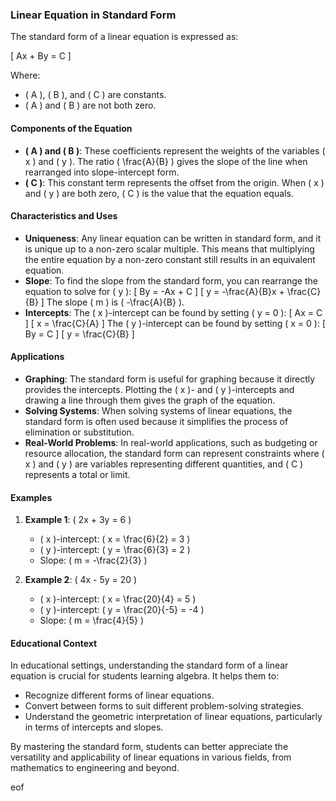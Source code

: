 ### Linear Equation in Standard Form

The standard form of a linear equation is expressed as:

\[ Ax + By = C \]

Where:
- \( A \), \( B \), and \( C \) are constants.
- \( A \) and \( B \) are not both zero.

#### Components of the Equation

- **\( A \) and \( B \)**: These coefficients represent the weights of the variables \( x \) and \( y \). The ratio \( \frac{A}{B} \) gives the slope of the line when rearranged into slope-intercept form.
- **\( C \)**: This constant term represents the offset from the origin. When \( x \) and \( y \) are both zero, \( C \) is the value that the equation equals.

#### Characteristics and Uses

- **Uniqueness**: Any linear equation can be written in standard form, and it is unique up to a non-zero scalar multiple. This means that multiplying the entire equation by a non-zero constant still results in an equivalent equation.
- **Slope**: To find the slope from the standard form, you can rearrange the equation to solve for \( y \):
  \[ By = -Ax + C \]
  \[ y = -\frac{A}{B}x + \frac{C}{B} \]
  The slope \( m \) is \( -\frac{A}{B} \).
- **Intercepts**: The \( x \)-intercept can be found by setting \( y = 0 \):
  \[ Ax = C \]
  \[ x = \frac{C}{A} \]
  The \( y \)-intercept can be found by setting \( x = 0 \):
  \[ By = C \]
  \[ y = \frac{C}{B} \]

#### Applications

- **Graphing**: The standard form is useful for graphing because it directly provides the intercepts. Plotting the \( x \)- and \( y \)-intercepts and drawing a line through them gives the graph of the equation.
- **Solving Systems**: When solving systems of linear equations, the standard form is often used because it simplifies the process of elimination or substitution.
- **Real-World Problems**: In real-world applications, such as budgeting or resource allocation, the standard form can represent constraints where \( x \) and \( y \) are variables representing different quantities, and \( C \) represents a total or limit.

#### Examples

1. **Example 1**: \( 2x + 3y = 6 \)
   - \( x \)-intercept: \( x = \frac{6}{2} = 3 \)
   - \( y \)-intercept: \( y = \frac{6}{3} = 2 \)
   - Slope: \( m = -\frac{2}{3} \)

2. **Example 2**: \( 4x - 5y = 20 \)
   - \( x \)-intercept: \( x = \frac{20}{4} = 5 \)
   - \( y \)-intercept: \( y = \frac{20}{-5} = -4 \)
   - Slope: \( m = \frac{4}{5} \)

#### Educational Context

In educational settings, understanding the standard form of a linear equation is crucial for students learning algebra. It helps them to:
- Recognize different forms of linear equations.
- Convert between forms to suit different problem-solving strategies.
- Understand the geometric interpretation of linear equations, particularly in terms of intercepts and slopes.

By mastering the standard form, students can better appreciate the versatility and applicability of linear equations in various fields, from mathematics to engineering and beyond.

eof

